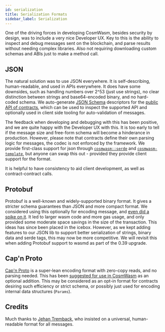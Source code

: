 ```yaml
---
id: serialization
title: Serialization Formats
sidebar_label: Serialization
---
```


One of the driving forces in developing CosmWasm, besides security by design, was to include a very nice Developer UX. Key to this is the ability to inspect and debug messages sent on the blockchain, and parse results without needing complex libraries. Also not requiring downloading custom schemas and ABIs just to make a method call.

## JSON

The natural solution was to use JSON everywhere. It is self-describing, human-readable, and used in APIs everywhere. It does have some downsides, such as handling numbers over 2^53 (just use strings), no clear distinction between strings and base64-encoded binary, and no hard-coded schema. We auto-generate [JSON Schema](https://json-schema.org/) descriptors for the [public API of contracts](https://github.com/CosmWasm/cosmwasm-examples/tree/master/escrow/schema), which can be used to inspect the supported API and optionally used in client side tooling for auto-validation of messages.

The feedback when developing and debugging with this has been positive, and we are quite happy with the Developer UX with this. It is too early to tell if the message size and free-form schema will become a hinderance in production. However, please note that contracts define their own parsing logic for messages, the codec is not enforced by the framework. We provide first-class support for json through [`cosmwasm::serde`](https://github.com/CosmWasm/cosmwasm/blob/master/src/serde.rs) and [`cosmwasm-template`](https://github.com/CosmWasm/cosmwasm-template), but anyone can swap this out - provided they provide client support for the format.

It is helpful to have consistency to aid client development, as well as contract-contract calls.

## Protobuf

Protobuf is a well-known and widely-supported binary format. It gives a stricter schema guarantees than JSON and more compact format. We considered using this optionally for encoding message, and [even did a spike on it](https://github.com/CosmWasm/cosmwasm/pull/55). It led to larger wasm code and more gas usage, and only provided some moderate space savings in the size of the transaction. This ideas has since been placed in the icebox. However, as we kept adding features
to our JSON lib to support better serialization of strings, binary data and serde tags, this may now be more competitive. We will revisit this when adding
Protobuf support to wasmd as part of the 0.39 upgrade.

## Cap'n Proto

[Cap'n Proto](https://capnproto.org/) is a super-lean encoding format with zero-copy reads, and no parsing needed. This has been [suggested for use in CosmWasm](https://github.com/CosmWasm/cosmwasm/issues/78) as an optional addition. This may be considered as an opt-in format for contracts desiring such efficiency or strict schema, or possibly just used for encoding internal data structures (`Params`).

## Credits

Much thanks to [Jehan Tremback](https://github.com/jtremback), who insisted on a universal, human-readable format for all messages.
